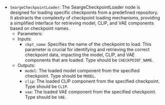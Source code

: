 - `SeargeCheckpointLoader`: The SeargeCheckpointLoader node is designed for loading specific checkpoints from a predefined repository. It abstracts the complexity of checkpoint loading mechanisms, providing a simplified interface for retrieving model, CLIP, and VAE components based on checkpoint names.
    - Parameters:
    - Inputs:
        - `ckpt_name`: Specifies the name of the checkpoint to load. This parameter is crucial for identifying and retrieving the correct checkpoint data, impacting the model, CLIP, and VAE components that are loaded. Type should be `CHECKPOINT_NAME`.
    - Outputs:
        - `model`: The loaded model component from the specified checkpoint. Type should be `MODEL`.
        - `clip`: The loaded CLIP component from the specified checkpoint. Type should be `CLIP`.
        - `vae`: The loaded VAE component from the specified checkpoint. Type should be `VAE`.
